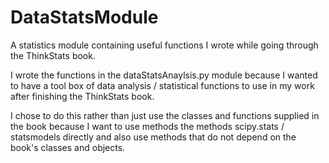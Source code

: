 # DataStatsModule
 A statistics module containing useful functions I wrote while going through the ThinkStats book.

I wrote the functions in the dataStatsAnaylsis.py module because I wanted to have a tool box of data analysis / statistical functions to use in my work after finishing the ThinkStats book.

I chose to do this rather than just use the classes and functions supplied in the book because I want to use methods the methods scipy.stats / statsmodels directly and also use methods that do not depend on the book's classes and objects.
